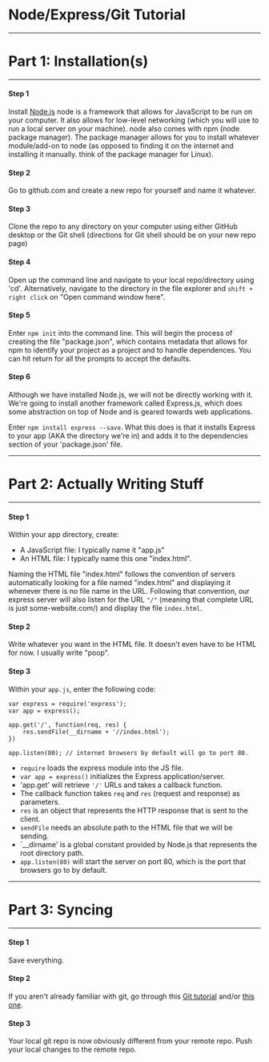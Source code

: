 # **Node/Express/Git Tutorial**
___
# Part 1: Installation(s)
___
#### Step 1
Install [Node.js](https://nodejs.org/en/download/)
node is a framework that allows for JavaScript to be run on your computer.
It also allows for low-level networking (which you will use to run a local server on your machine).
node also comes with npm (node package manager).
The package manager allows for you to install whatever module/add-on to node (as opposed to finding it on the internet and installing it manually. think of the package manager for Linux).

#### Step 2
Go to github.com and create a new repo for yourself and name it whatever.

#### Step 3
Clone the repo to any directory on your computer using either GitHub desktop or the Git shell (directions for Git shell should be on your new repo page)

#### Step 4
Open up the command line and navigate to your local repo/directory using 'cd'.
Alternatively, navigate to the directory in the file explorer and `shift + right click` on "Open command window here".

#### Step 5
Enter `npm init` into the command line. This will begin the process of creating the file "package.json", which contains metadata that allows for npm to identify your project as a project and to handle dependences.
You can hit return for all the prompts to accept the defaults.

#### Step 6
Although we have installed Node.js, we will not be directly working with it. We're going to install another framework called Express.js, which does some abstraction on top of Node and is geared towards web applications. 

Enter `npm install express --save`. What this does is that it installs Express to your app (AKA the directory we're in) and adds it to the dependencies section of your 'package.json' file.
___
# Part 2: Actually Writing Stuff
___
#### Step 1
Within your app directory, create:
- A JavaScript file: I typically name it "app.js"
- An HTML file: I typically name this one "index.html".

Naming the HTML file "index.html" follows the convention of servers automatically looking for a file named "index.html" and displaying it whenever there is no file name in the URL. Following that convention, our express server will also listen for the URL `"/"` (meaning that complete URL is just some-website.com/) and display the file `index.html`.

#### Step 2
Write whatever you want in the HTML file. It doesn't even have to be HTML for now. I usually write "poop".

#### Step 3
Within your `app.js`, enter the following code:
```
var express = require('express');
var app = express();

app.get('/', function(req, res) {
	res.sendFile(__dirname + '//index.html');
})

app.listen(80); // internet browsers by default will go to port 80.
```
- `require` loads the express module into the JS file.  
- `var app = express()` initializes the Express application/server.  
- 'app.get' will retrieve `'/'` URLs and takes a callback function.  
- The callback function takes `req` and `res` (request and response) as parameters.  
- `res` is an object that represents the HTTP response that is sent to the client.  
- `sendFile` needs an absolute path to the HTML file that we will be sending.
- `__dirname' is a global constant provided by Node.js that represents the root directory path.
- `app.listen(80)` will start the server on port 80, which is the port that browsers go to by default.
___
# Part 3: Syncing
___
#### Step 1
Save everything.
#### Step 2
If you aren't already familiar with git, go through this [Git tutorial](https://try.github.io/levels/1/challenges/1) and/or [this one](https://guides.github.com/activities/hello-world/).
#### Step 3
Your local git repo is now obviously different from your remote repo. Push your local changes to the remote repo.

















